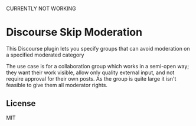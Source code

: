 CURRENTLY NOT WORKING

# Discourse Skip Moderation

This Discourse plugin lets you specify groups that can avoid moderation on a specified moderated category

The use case is for a collaboration group which works in a semi-open way; they want their work visible, allow only quality external input, and not require approval for their own posts. As the group is quite large it isn't feasible to give them all moderator rights.

## License

MIT
